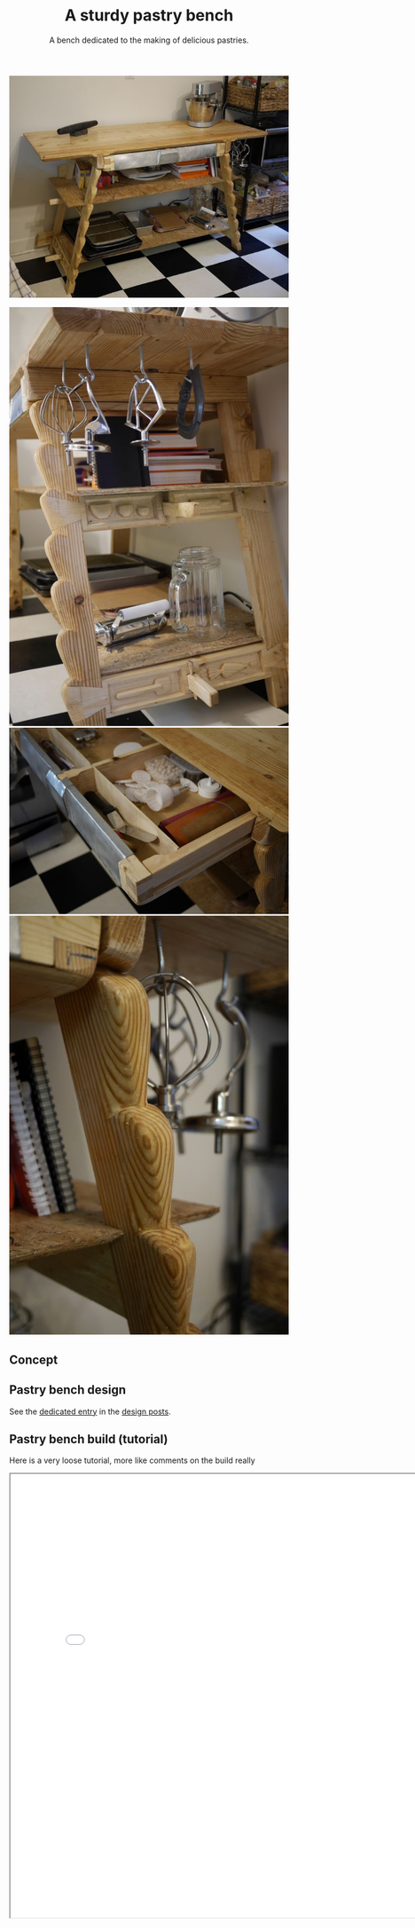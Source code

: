 ﻿---
layout: post
title: A sturdy pastry bench
subtitle: A bench dedicated to the making of delicious pastries.
tags: [woodworking, project, design]
category: woodworking
bigimg: /img/woodworking/pastry_bench/pastry_bench_1.JPG
---
![Pastry bench](/img/woodworking/pastry_bench/pastry_bench_1.JPG)

![Pastry bench](/img/woodworking/pastry_bench/pastry_bench_2.JPG)
![Pastry bench](/img/woodworking/pastry_bench/pastry_bench_3.JPG)
![Pastry bench](/img/woodworking/pastry_bench/pastry_bench_4.JPG)
## Concept ##
  
## Pastry bench design ##
See the [dedicated entry](./2018-08-15-pastry_bench_design) in the [design posts](../design_projects).

## Pastry bench build (tutorial) ##
Here is a very loose tutorial, more like comments on the build really


<iframe src="../img/woodworking/pastry_bench/gallery/_build/index.html" width="800" height="800">
	Build image gallery.
</iframe>

